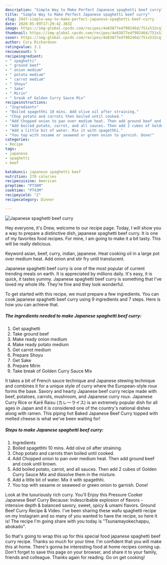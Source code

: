 ```yaml
---
description: "Simple Way to Make Perfect Japanese spaghetti beef curry"
title: "Simple Way to Make Perfect Japanese spaghetti beef curry"
slug: 2947-simple-way-to-make-perfect-japanese-spaghetti-beef-curry
date: 2020-05-09T17:29:42.383Z
image: https://img-global.cpcdn.com/recipes/4e83877e4f90246d/751x532cq70/japanese-spaghetti-beef-curry-recipe-main-photo.jpg
thumbnail: https://img-global.cpcdn.com/recipes/4e83877e4f90246d/751x532cq70/japanese-spaghetti-beef-curry-recipe-main-photo.jpg
cover: https://img-global.cpcdn.com/recipes/4e83877e4f90246d/751x532cq70/japanese-spaghetti-beef-curry-recipe-main-photo.jpg
author: Cory Richardson
ratingvalue: 3.1
reviewcount: 5
recipeingredient:
- " spaghetti"
- " ground beef"
- " onion medium"
- " potato medium"
- " carrot medium"
- " Shoyu"
- " Sake"
- " Mirin"
- " break of Golden Curry Sauce Mix"
recipeinstructions:
- "Ingredients"
- "Boiled spagethhi 10 mins. Add olive oil after straining."
- "Chop potato and carrots then boiled until cooked."
- "Add Chopped onion to pan over medium heat. Then add ground beef and cook until brown."
- "Add boiled potato, carrot, and all sauces. Then add 2 cubes of Golden Curry Sauce Mix and dissolve them in the mixture."
- "Add a little bit of water. Mix it with spagethhi."
- "You top with sesame or seaweed or green onion to garnish. Done!"
categories:
- Recipe
tags:
- japanese
- spaghetti
- beef

katakunci: japanese spaghetti beef 
nutrition: 270 calories
recipecuisine: American
preptime: "PT36M"
cooktime: "PT43M"
recipeyield: "2"
recipecategory: Dinner

---
```



![Japanese spaghetti beef curry](https://img-global.cpcdn.com/recipes/4e83877e4f90246d/751x532cq70/japanese-spaghetti-beef-curry-recipe-main-photo.jpg)

Hey everyone, it's Drew, welcome to our recipe page. Today, I will show you a way to prepare a distinctive dish, japanese spaghetti beef curry. It is one of my favorites food recipes. For mine, I am going to make it a bit tasty. This will be really delicious.

Keyword asian, beef, curry, indian, japanese. Heat cooking oil in a large pot over medium heat. Add onion and stir fry until translucent.

Japanese spaghetti beef curry is one of the most popular of current trending meals on earth. It is appreciated by millions daily. It's easy, it is quick, it tastes yummy. Japanese spaghetti beef curry is something that I've loved my whole life. They're fine and they look wonderful.


To get started with this recipe, we must prepare a few ingredients. You can cook japanese spaghetti beef curry using 9 ingredients and 7 steps. Here is how you can achieve that.

<!--inarticleads1-->

##### The ingredients needed to make Japanese spaghetti beef curry:

1. Get  spaghetti
1. Take  ground beef
1. Make ready  onion medium
1. Make ready  potato medium
1. Get  carrot medium
1. Prepare  Shoyu
1. Get  Sake
1. Prepare  Mirin
1. Take  break of Golden Curry Sauce Mix


It takes a bit of French sauce technique and Japanese stewing technique and combines it for a unique style of curry where the European-style roux forms the base. Savory and hearty Japanese beef curry recipe made with beef, potatoes, carrots, mushroom, and Japanese curry roux. Japanese Curry Rice or Karē Raisu (カレーライス) is an extremely popular dish for all ages in Japan and it is considered one of the country&#39;s national dishes along with ramen. This piping hot Baked Japanese Beef Curry topped with melted cheese is what we&#39;ve been waiting for! 

<!--inarticleads2-->

##### Steps to make Japanese spaghetti beef curry:

1. Ingredients
1. Boiled spagethhi 10 mins. Add olive oil after straining.
1. Chop potato and carrots then boiled until cooked.
1. Add Chopped onion to pan over medium heat. Then add ground beef and cook until brown.
1. Add boiled potato, carrot, and all sauces. Then add 2 cubes of Golden Curry Sauce Mix and dissolve them in the mixture.
1. Add a little bit of water. Mix it with spagethhi.
1. You top with sesame or seaweed or green onion to garnish. Done!


Look at the luxuriously rich curry. You&#39;ll Enjoy this Pressure Cooker Japanese Beef Curry Because: Indescribable explosion of flavors - intensive depth &amp; balanced savory, sweet, spicy &amp; umami flavors. Ground Beef Curry Recipe &amp; Video. I&#39;ve been sharing these wafu spaghetti recipe on my Instagram and so many of you wanted to have the recipe, so here it is! The recipe I&#39;m going share with you today is &#34;Tsunamayokechappu, abokado&#34;. 

So that's going to wrap this up for this special food japanese spaghetti beef curry recipe. Thanks so much for your time. I'm confident that you will make this at home. There's gonna be interesting food at home recipes coming up. Don't forget to save this page on your browser, and share it to your family, friends and colleague. Thanks again for reading. Go on get cooking!
